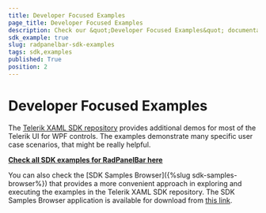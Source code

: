 ```yaml
---
title: Developer Focused Examples
page_title: Developer Focused Examples
description: Check our &quot;Developer Focused Examples&quot; documentation article for the RadPanelBar {{ site.framework_name }} control.
sdk_example: true
slug: radpanelbar-sdk-examples
tags: sdk,examples
published: True
position: 2
---
```


# Developer Focused Examples

The [Telerik XAML SDK repository](https://github.com/telerik/xaml-sdk/tree/master/) provides additional demos for most of the Telerik UI for WPF controls. The examples demonstrate many specific user case scenarios, that might be really helpful. 

__[Check all SDK examples for RadPanelBar here](https://github.com/telerik/xaml-sdk/tree/master/PanelBar)__

You can also check the [SDK Samples Browser]({%slug sdk-samples-browser%}) that provides a more convenient approach in exploring and executing the examples in the Telerik XAML SDK repository. The SDK Samples Browser application is available for download from [this link](https://demos.telerik.com/xaml-sdkbrowser/).
